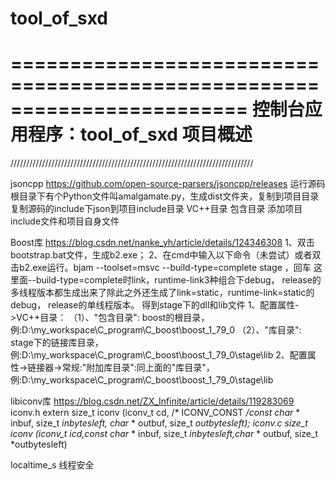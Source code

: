 # tool_of_sxd
========================================================================
    控制台应用程序：tool_of_sxd 项目概述
========================================================================

/////////////////////////////////////////////////////////////////////////////

jsoncpp
https://github.com/open-source-parsers/jsoncpp/releases
运行源码根目录下有个Python文件叫amalgamate.py，生成dist文件夹，复制到项目目录
复制源码的include下json到项目include目录
VC++目录 包含目录 添加项目include文件和项目自身文件

Boost库
https://blog.csdn.net/nanke_yh/article/details/124346308
1、双击bootstrap.bat文件，生成b2.exe；
2、在cmd中输入以下命令（未尝试）或者双击b2.exe运行。bjam --toolset=msvc --build-type=complete stage ，回车
这里面--build-type=complete时link，runtime-link3种组合下debug， release的多线程版本都生成出来了除此之外还生成了link=static，runtime-link=static的debug， release的单线程版本。
得到stage下的dll和lib文件
1、配置属性->VC++目录：
（1）、"包含目录": boost的根目录，例:D:\my_workspace\C_program\C_boost\boost_1_79_0
（2）、"库目录": stage下的链接库目录，例:D:\my_workspace\C_program\C_boost\boost_1_79_0\stage\lib
2、配置属性->链接器->常规:"附加库目录":同上面的"库目录"，例:D:\my_workspace\C_program\C_boost\boost_1_79_0\stage\lib

libiconv库
https://blog.csdn.net/ZX_Infinite/article/details/119283069
iconv.h
extern size_t iconv (iconv_t cd, /* ICONV_CONST */const char* * inbuf, size_t *inbytesleft, char* * outbuf, size_t *outbytesleft);
iconv.c
size_t iconv (iconv_t icd,const char* * inbuf, size_t *inbytesleft,char* * outbuf, size_t *outbytesleft)

localtime_s
线程安全
